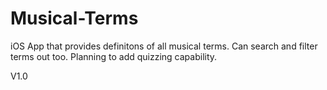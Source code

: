 # Musical-Terms


iOS App that provides definitons of all musical terms. Can search and filter terms out too. Planning to add quizzing capability.

V1.0
